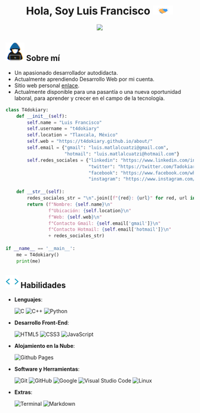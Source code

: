 <!-- Encabezado Central -->
<h1 align="center"><b>Hola, Soy Luis Francisco </b><img src="assets/mdImages/handshake.gif" width="55"></h1>

<!-- Imagen de escritura animada en el centro -->
<p align="center">
  <a href="https://github.com/DenverCoder1/readme-typing-svg"><img src="https://readme-typing-svg.herokuapp.com?font=Time+New+Roman&color=cyan&size=35&center=true&vCenter=true&width=600&height=100&lines=Estudiante+de+la+BUAP;Tecnico+del+CECyTE;Futuro+programador;Amante+del+lenguaje+python+y+C"></a>
</p>

<!-- Sección 'Sobre mí' -->
## <picture><img src = "assets/mdImages/about_me.gif" width = 50px></picture> **Sobre mí**

- Un apasionado desarrollador autodidacta.
- Actualmente aprendiendo Desarrollo Web por mi cuenta.
- Sitio web personal [enlace](https://t4dokiary.github.io/about/).
- Actualmente disponible para una pasantía o una nueva oportunidad laboral, para aprender y crecer en el campo de la tecnología.

``` python
class T4dokiary:
    def __init__(self):
        self.name = "Luis Francisco"
        self.username = "t4dokiary"
        self.location = "Tlaxcala, México"
        self.web = "https://t4dokiary.github.io/about/"
        self.email = {"gmail": "luis.matlalcuatzi@gmail.com",
                      "hotmail": "luis.matlalcuatzi@hotmail.com"}
        self.redes_sociales = {"linkedin": "https://www.linkedin.com/in/luis-francisco-matlalcuatzi-gonzalez/", 
                               "twitter": "https://twitter.com/TadokiaryKazuto", 
                               "facebook": "https://www.facebook.com/whiichito", 
                               "instagram": "https://www.instagram.com/wichito_fmg/"}

    def __str__(self):
        redes_sociales_str = "\n".join([f"{red}: {url}" for red, url in self.redes_sociales.items()])
        return (f"Nombre: {self.name}\n"
                f"Ubicación: {self.location}\n"
                f"Web: {self.web}\n"
                f"Contacto Gmail: {self.email['gmail']}\n"
                f"Contacto Hotmail: {self.email['hotmail']}\n"
                + redes_sociales_str)

if __name__ == '__main__':
    me = T4dokiary()
    print(me)

```



<!-- Sección 'Habilidades' -->
## <img src="assets/mdImages/coding.webp" width ="35"><b> Habilidades</b>

<p align="center">

- **Lenguajes**:
    
    ![C](https://img.shields.io/badge/C%20-%232370ED.svg?style=for-the-badge&logo=c&logoColor=white)
    ![C++](https://img.shields.io/badge/C++%20-%2300599C.svg?style=for-the-badge&logo=c%2B%2B&logoColor=white)
    ![Python](https://img.shields.io/badge/Python%20-%2314354C.svg?style=for-the-badge&logo=python&logoColor=white)

- **Desarrollo Front-End**:

   ![HTML5](https://img.shields.io/badge/HTML5%20-%23E34F26.svg?style=for-the-badge&logo=html5&logoColor=white)
   ![CSS3](https://img.shields.io/badge/CSS%20-%231572B6.svg?style=for-the-badge&logo=css3&logoColor=white)
   ![JavaScript](https://img.shields.io/badge/JavaScript%20-%23F7DF1E.svg?style=for-the-badge&logo=javascript&logoColor=black)

- **Alojamiento en la Nube**:

    ![Github Pages](https://img.shields.io/badge/GitHub%20Pages-%23327FC7.svg?style=for-the-badge&logo=github&logoColor=white)
    
- **Software y Herramientas**:

    ![Git](https://img.shields.io/badge/git-%23F05033.svg?style=for-the-badge&logo=git&logoColor=white)
    ![GitHub](https://img.shields.io/badge/github-%23121011.svg?style=for-the-badge&logo=github&logoColor=white)
    ![Google](https://img.shields.io/badge/google-%234285F4.svg?style=for-the-badge&logo=google&logoColor=white)
    ![Visual Studio Code](https://img.shields.io/badge/Visual%20Studio%20Code-0078d7.svg?style=for-the-badge&logo=visual-studio-code&logoColor=white)
    ![Linux](https://img.shields.io/badge/Linux-FCC624?style=for-the-badge&logo=linux&logoColor=black) 

- **Extras**:

    ![Terminal](https://img.shields.io/badge/Terminal-%23054020?style=for-the-badge&logo=gnu-bash&logoColor=white)
    ![Markdown](https://img.shields.io/badge/markdown-%23000000.svg?style=for-the-badge&logo=markdown&logoColor=white)

